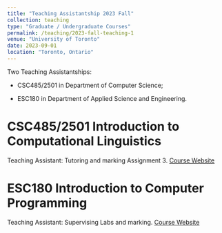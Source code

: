 ```yaml
---
title: "Teaching Assistantship 2023 Fall"
collection: teaching
type: "Graduate / Undergraduate Courses"
permalink: /teaching/2023-fall-teaching-1
venue: "University of Toronto"
date: 2023-09-01
location: "Toronto, Ontario"
---
```


Two Teaching Assistantships: 

* CSC485/2501 in Department of Computer Science; 

* ESC180 in Department of Applied Science and Engineering. 

CSC485/2501 Introduction to Computational Linguistics
======
Teaching Assistant: Tutoring and marking Assignment 3. [Course Website](https://www.cs.toronto.edu/~gpenn/csc485/)


ESC180 Introduction to Computer Programming
======
Teaching Assistant: Supervising Labs and marking. [Course Website](https://www.cs.toronto.edu/~guerzhoy/180/)
